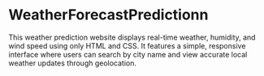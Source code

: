# WeatherForecastPredictionn
This weather prediction website displays real-time weather, humidity, and wind speed using only HTML and CSS. It features a simple, responsive interface where users can search by city name and view accurate local weather updates through geolocation.
